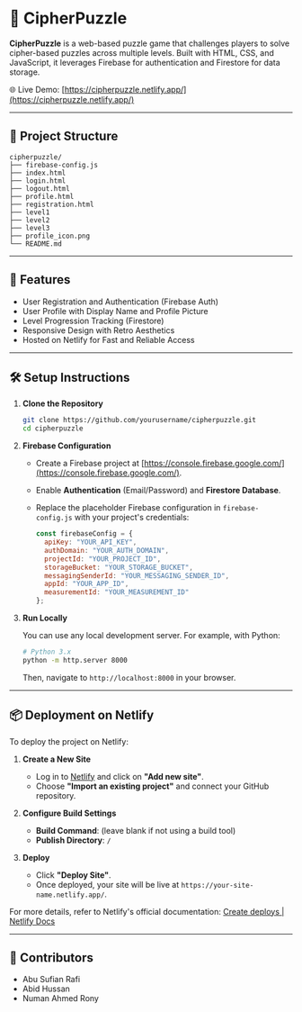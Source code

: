 # 🔐 CipherPuzzle

**CipherPuzzle** is a web-based puzzle game that challenges players to solve cipher-based puzzles across multiple levels. Built with HTML, CSS, and JavaScript, it leverages Firebase for authentication and Firestore for data storage.

🌐 Live Demo: [https://cipherpuzzle.netlify.app/](https://cipherpuzzle.netlify.app/)

---

## 📂 Project Structure

```
cipherpuzzle/
├── firebase-config.js
├── index.html
├── login.html
├── logout.html
├── profile.html
├── registration.html
├── level1
├── level2
├── level3
├── profile_icon.png
└── README.md
```

---

## 🚀 Features

* User Registration and Authentication (Firebase Auth)
* User Profile with Display Name and Profile Picture
* Level Progression Tracking (Firestore)
* Responsive Design with Retro Aesthetics
* Hosted on Netlify for Fast and Reliable Access

---

## 🛠️ Setup Instructions

1. **Clone the Repository**

   ```bash
   git clone https://github.com/yourusername/cipherpuzzle.git
   cd cipherpuzzle
   ```

2. **Firebase Configuration**

   * Create a Firebase project at [https://console.firebase.google.com/](https://console.firebase.google.com/).
   * Enable **Authentication** (Email/Password) and **Firestore Database**.
   * Replace the placeholder Firebase configuration in `firebase-config.js` with your project's credentials:

     ```javascript
     const firebaseConfig = {
       apiKey: "YOUR_API_KEY",
       authDomain: "YOUR_AUTH_DOMAIN",
       projectId: "YOUR_PROJECT_ID",
       storageBucket: "YOUR_STORAGE_BUCKET",
       messagingSenderId: "YOUR_MESSAGING_SENDER_ID",
       appId: "YOUR_APP_ID",
       measurementId: "YOUR_MEASUREMENT_ID"
     };
     ```

3. **Run Locally**

   You can use any local development server. For example, with Python:

   ```bash
   # Python 3.x
   python -m http.server 8000
   ```

   Then, navigate to `http://localhost:8000` in your browser.

---

## 📦 Deployment on Netlify

To deploy the project on Netlify:

1. **Create a New Site**

   * Log in to [Netlify](https://app.netlify.com/) and click on **"Add new site"**.
   * Choose **"Import an existing project"** and connect your GitHub repository.

2. **Configure Build Settings**

   * **Build Command**: (leave blank if not using a build tool)
   * **Publish Directory**: `/`

3. **Deploy**

   * Click **"Deploy Site"**.
   * Once deployed, your site will be live at `https://your-site-name.netlify.app/`.

For more details, refer to Netlify's official documentation: [Create deploys | Netlify Docs](https://docs.netlify.com/site-deploys/create-deploys/)

---

## 👥 Contributors

* Abu Sufian Rafi
* Abid Hussan
* Numan Ahmed Rony

